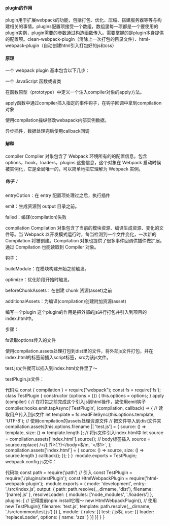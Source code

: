 #### plugin的作用
plugin用于扩展webpack的功能，包括打包、优化、压缩、搭建服务器等等与构建相关的事情。plugins配置项接受一个数组，数组里每一项都是一个要使用的plugin实例，plugin需要的参数通过构造函数传入。需要掌握的是plugin本身提供的配置项。clean-webpack-plugin（清除上一次打包的目录文件）、html-webpack-plugin（自动创建html引入打包好的js和css）

#### 原理
一个 webpack plugin 基本包含以下几步：

一个 JavaScript 函数或者类

在函数原型（prototype）中定义一个注入compiler对象的apply方法。

apply函数中通过compiler插入指定的事件钩子，在钩子回调中拿到compilation对象

使用compilation操纵修改webapack内部实例数据。

异步插件，数据处理完后使用callback回调

#### 解释
compiler
Compiler 对象包含了 Webpack 环境所有的的配置信息。包含 options，hook，loaders，plugins 这些信息，这个对象在 Webpack 启动时候被实例化，它是全局唯一的，可以简单地把它理解为 Webpack 实例。

##### 钩子：

entryOption：在 entry 配置项处理过之后，执行插件

emit：生成资源到 output 目录之前。

failed：编译(compilation)失败

compilation
Compilation 对象包含了当前的模块资源、编译生成资源、变化的文件等。当 Webpack 以开发模式运行时，每当检测到一个文件变化，一次新的 Compilation 将被创建。Compilation 对象也提供了很多事件回调供插件做扩展。通过 Compilation 也能读取到 Compiler 对象。

钩子：

buildModule：在模块构建开始之前触发。

optimize：优化阶段开始时触发。

beforeChunkAssets：在创建 chunk 资源(asset)之前

additionalAssets：为编译(compilation)创建附加资源(asset)

编写一个plugin
这个plugin的作用是把外部的js进行打包并引入到项目的index.html中。

步骤：

fs读取options传入的文件

使用compilation.assets处理打包到dist里的文件，将外部js文件打包，并在index.html的</body>标签前插入script标签，src为该js文件。

test.js文件就可以插入到index.html文件里了～

testPlugin.js文件：

代码块
const { compilation } = require("webpack");
const fs = require('fs');
​
class TestPlugin {
    constructor (options = {}) {
        this.options = options;
    }
    apply (compiler) {
        // 在打包之前完成这个引入js到html操作，故使用emit钩子
        compiler.hooks.emit.tapAsync('TestPlugin', (compilation, callback) => {
            // 读取用户传入到js文件
            let template = fs.readFileSync(this.options.template, 'UTF-8');
            // 使用compilation的assets处理资源文件
            // 把文件导入到dist文件夹
            compilation.assets[this.options.filename || 'test.js'] = {
                source: () => template,
                size: () => template.length
            };
            // 将js文件引入index.html中
            let source = compilation.assets['index.html'].source();
            // body标签插入
            source = source.replace(
                /<\/(.*?)>(.*?)<\/body>$/m,
                `</$1><script src="${this.options.filename ||
                  'test.js'}"></script></body>`,
            );
            compilation.assets['index.html'] = {
                source: () => source,
                size: () => source.length
            }
            callback();
        });
    }
}
​
module.exports = TestPlugin;
webpack.config.js文件：

代码块
const path = require('path')
// 引入
const TestPlugin = require('./plugins/testPlugin');
const HtmlWebpackPlugin = require('html-webpack-plugin');
​
module.exports = {
    mode: 'development',
    entry: './src/index.js',
    output: {
        path: path.resolve(__dirname, 'dist'),
        filename: '[name].js'
    },
    resolveLoader: {
        modules: ['node_modules', './loaders']
    },
    plugins: [
        // 记得提前npm install它喔～
        new HtmlWebpackPlugin(),
        // 使用
        new TestPlugin({
            filename: 'test.js',
            template: path.resolve(__dirname, './src/common/test.js')
        })
    ],
    module: {
        rules: [{
            test: /\.js$/,
            use: [{
                loader: 'replaceLoader',
                options: {
                    name: 'zzs'
                }
            }]
        }]
    }
}
